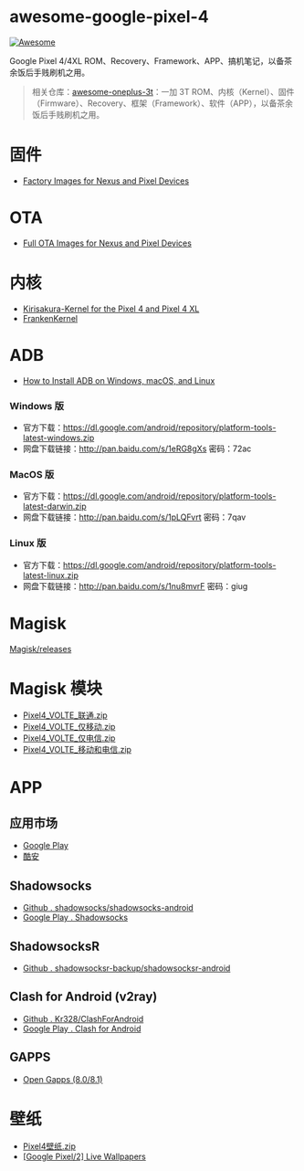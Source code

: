 # awesome-google-pixel-4

[![Awesome](https://cdn.rawgit.com/sindresorhus/awesome/d7305f38d29fed78fa85652e3a63e154dd8e8829/media/badge.svg)](https://github.com/huihut/awesome-google-pixel-4)

Google Pixel 4/4XL ROM、Recovery、Framework、APP、搞机笔记，以备茶余饭后手贱刷机之用。

> 相关仓库：[awesome-oneplus-3t](https://github.com/huihut/awesome-oneplus-3t)：一加 3T ROM、内核（Kernel）、固件（Firmware）、Recovery、框架（Framework）、软件（APP），以备茶余饭后手贱刷机之用。

# 固件

* [Factory Images for Nexus and Pixel Devices](https://developers.google.com/android/images)

# OTA

* [Full OTA Images for Nexus and Pixel Devices](https://developers.google.com/android/ota)

# 内核

* [Kirisakura-Kernel for the Pixel 4 and Pixel 4 XL](https://forum.xda-developers.com/pixel-4-xl/development/kernel-kirisakuraq-1-0-0-pixel-4-xl-aka-t3992213)
* [FrankenKernel](https://forum.xda-developers.com/pixel-4-xl/development/kernel-frankenkernel-t3996701)

# ADB

* [How to Install ADB on Windows, macOS, and Linux](https://www.xda-developers.com/install-adb-windows-macos-linux/)

### Windows 版

* 官方下载：<https://dl.google.com/android/repository/platform-tools-latest-windows.zip>
* 网盘下载链接：<http://pan.baidu.com/s/1eRG8gXs> 密码：72ac

### MacOS 版

* 官方下载：<https://dl.google.com/android/repository/platform-tools-latest-darwin.zip>
* 网盘下载链接：<http://pan.baidu.com/s/1pLQFvrt> 密码：7qav

### Linux 版

* 官方下载：<https://dl.google.com/android/repository/platform-tools-latest-linux.zip>
* 网盘下载链接：<http://pan.baidu.com/s/1nu8mvrF> 密码：giug

# Magisk

[Magisk/releases](https://github.com/topjohnwu/Magisk/releases)

# Magisk 模块

* [Pixel4_VOLTE_联通.zip](magisk-module/Pixel4_VOLTE_联通.zip)
* [Pixel4_VOLTE_仅移动.zip](magisk-module/Pixel4_VOLTE_仅移动.zip)
* [Pixel4_VOLTE_仅电信.zip](magisk-module/Pixel4_VOLTE_仅电信.zip)
* [Pixel4_VOLTE_移动和电信.zip](magisk-module/Pixel4_VOLTE_移动和电信.zip)

# APP

## 应用市场

* [Google Play](https://play.google.com/store)
* [酷安](https://www.coolapk.com/)

## Shadowsocks

* [Github . shadowsocks/shadowsocks-android](https://github.com/shadowsocks/shadowsocks-android/releases)
* [Google Play . Shadowsocks](https://play.google.com/store/apps/details?id=com.github.shadowsocks)

## ShadowsocksR

* [Github . shadowsocksr-backup/shadowsocksr-android](https://github.com/shadowsocksr-backup/shadowsocksr-android/releases)

## Clash for Android (v2ray)

* [Github . Kr328/ClashForAndroid](https://github.com/Kr328/ClashForAndroid)
* [Google Play . Clash for Android](https://play.google.com/store/apps/details?id=com.github.kr328.clash)

## GAPPS

* [Open Gapps (8.0/8.1)](http://opengapps.org/)

# 壁纸

* [Pixel4壁纸.zip](wallpaper/Pixel4壁纸.zip)
* [[Google Pixel/2] Live Wallpapers](https://forum.xda-developers.com/android/apps-games/port-live-earth-wallpapers-t3481640)

